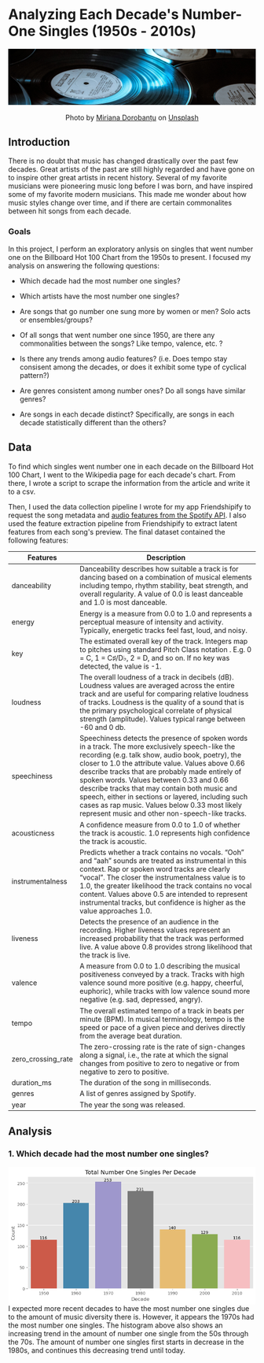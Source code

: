 # Analyzing Each Decade's Number-One Singles (1950s - 2010s)

![image](/reports/images/miriana-doroban-unsplash-copy.jpg)

<center><span>Photo by <a href="https://unsplash.com/@mirianaa_?utm_source=unsplash&amp;utm_medium=referral&amp;utm_content=creditCopyText">Miriana Dorobanțu</a> on <a href="https://unsplash.com/s/photos/records?utm_source=unsplash&amp;utm_medium=referral&amp;utm_content=creditCopyText">Unsplash</a></span></center>

## Introduction
<p></p>
There is no doubt that music has changed drastically over the past few decades. Great artists of the past are still highly regarded and have gone on to inspire other great artists in recent history. Several of my favorite musicians were pioneering music long before I was born, and have inspired some of my favorite modern musicians. This made me wonder about how music styles change over time, and if there are certain commonalites between hit songs from each decade.
<p></p>

### Goals
<p></p>
In this project, I perform an exploratory anlysis on singles that went number one on the Billboard Hot 100 Chart from the 1950s to present. I focused my analysis on answering the following questions:
<p></p>

* Which decade had the most number one singles?

* Which artists have the most number one singles?

* Are songs that go number one sung more by women or men? Solo acts or ensembles/groups?

* Of all songs that went number one since 1950, are there any commonalities between the songs? Like tempo, valence, etc. ?

* Is there any trends among audio features? (i.e. Does tempo stay consisent among the decades, or does it exhibit some type of cyclical pattern?)

* Are genres consistent among number ones? Do all songs have similar genres?

* Are songs in each decade distinct? Specifically, are songs in each decade statistically different than the others?

## Data
To find which singles went number one in each decade on the Billboard Hot 100 Chart, I went to the Wikipedia page for each decade's chart. From there, I wrote a script to scrape the information from the article and write it to a csv.

Then, I used the data collection pipeline I wrote for my app Friendshipify to request the song metadata and [audio features from the Spotify API](https://developer.spotify.com/documentation/web-api/reference/tracks/get-audio-features/). I also used the feature extraction pipeline from Friendshipify to extract latent features from each song's preview. The final dataset contained the following features:

| Features | Description |
|---------|-------------|
|danceability| Danceability describes how suitable a track is for dancing based on a combination of musical elements including tempo, rhythm stability, beat strength, and overall regularity. A value of 0.0 is least danceable and 1.0 is most danceable.|	
|energy	| Energy is a measure from 0.0 to 1.0 and represents a perceptual measure of intensity and activity. Typically, energetic tracks feel fast, loud, and noisy.|
|key | The estimated overall key of the track. Integers map to pitches using standard Pitch Class notation . E.g. 0 = C, 1 = C♯/D♭, 2 = D, and so on. If no key was detected, the value is -1.|
|loudness | The overall loudness of a track in decibels (dB). Loudness values are averaged across the entire track and are useful for comparing relative loudness of tracks. Loudness is the quality of a sound that is the primary psychological correlate of physical strength (amplitude). Values typical range between -60 and 0 db.|	
|speechiness |Speechiness detects the presence of spoken words in a track. The more exclusively speech-like the recording (e.g. talk show, audio book, poetry), the closer to 1.0 the attribute value. Values above 0.66 describe tracks that are probably made entirely of spoken words. Values between 0.33 and 0.66 describe tracks that may contain both music and speech, either in sections or layered, including such cases as rap music. Values below 0.33 most likely represent music and other non-speech-like tracks. |
|acousticness |A confidence measure from 0.0 to 1.0 of whether the track is acoustic. 1.0 represents high confidence the track is acoustic. |
|instrumentalness |Predicts whether a track contains no vocals. “Ooh” and “aah” sounds are treated as instrumental in this context. Rap or spoken word tracks are clearly “vocal”. The closer the instrumentalness value is to 1.0, the greater likelihood the track contains no vocal content. Values above 0.5 are intended to represent instrumental tracks, but confidence is higher as the value approaches 1.0. |
|liveness| Detects the presence of an audience in the recording. Higher liveness values represent an increased probability that the track was performed live. A value above 0.8 provides strong likelihood that the track is live.|	
|valence| A measure from 0.0 to 1.0 describing the musical positiveness conveyed by a track. Tracks with high valence sound more positive (e.g. happy, cheerful, euphoric), while tracks with low valence sound more negative (e.g. sad, depressed, angry).|	
|tempo | The overall estimated tempo of a track in beats per minute (BPM). In musical terminology, tempo is the speed or pace of a given piece and derives directly from the average beat duration. |
|zero_crossing_rate |	The zero-crossing rate is the rate of sign-changes along a signal, i.e., the rate at which the signal changes from positive to zero to negative or from negative to zero to positive.|
|duration_ms| The duration of the song in milliseconds. |
|genres	| A list of genres assigned by Spotify.|
|year | The year the song was released. |
<p></p>

## Analysis

### 1. Which decade had the most number one singles?

<img style="float: right;" src="figures\static\number-one-counts-decade.png">

I expected more recent decades to have the most number one singles due to the amount of music diversity there is. However, it appears the 1970s had the most number one singles. The histogram above also shows an increasing trend in the amount of number one single from the 50s through the 70s. The amount of number one singles first starts in decrease in the 1980s, and continues this decreasing trend until today.



